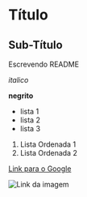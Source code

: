 # Título

## Sub-Título

Escrevendo README 

*italico*

**negrito**

- lista 1
- lista 2
- lista 3

1) Lista Ordenada 1
2) Lista Ordenada 2

[Link para o Google](https://www.google.com)


![Link da imagem](https://res.cloudinary.com/practicaldev/image/fetch/s--ZqwTtpA6--/c_limit%2Cf_auto%2Cfl_progressive%2Cq_auto%2Cw_880/https://dev-to-uploads.s3.amazonaws.com/uploads/articles/6vq45tzju4l6m3aijeoq.png)